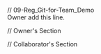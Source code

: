 // 09-Reg_Git-for-Team_Demo  
Owner add this line.  

// Owner's Section  


// Collaborator's Section  

